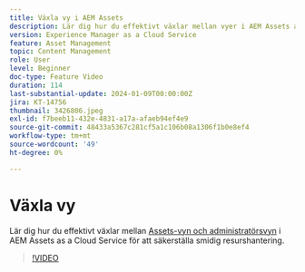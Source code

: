 ```yaml
---
title: Växla vy i AEM Assets
description: Lär dig hur du effektivt växlar mellan vyer i AEM Assets as a Cloud Service och säkerställer smidig resurshantering.
version: Experience Manager as a Cloud Service
feature: Asset Management
topic: Content Management
role: User
level: Beginner
doc-type: Feature Video
duration: 114
last-substantial-update: 2024-01-09T00:00:00Z
jira: KT-14756
thumbnail: 3426806.jpeg
exl-id: f7beeb11-432e-4831-a17a-afaeb94ef4e9
source-git-commit: 48433a5367c281cf5a1c106b08a1306f1b0e8ef4
workflow-type: tm+mt
source-wordcount: '49'
ht-degree: 0%

---
```


# Växla vy

Lär dig hur du effektivt växlar mellan [Assets-vyn och administratörsvyn](https://experienceleague.adobe.com/docs/experience-manager-cloud-service/content/assets/overview.html?lang=sv-SE#persona-based-experiences) i AEM Assets as a Cloud Service för att säkerställa smidig resurshantering.

>[!VIDEO](https://video.tv.adobe.com/v/3439032/?learn=on&captions=swe)
